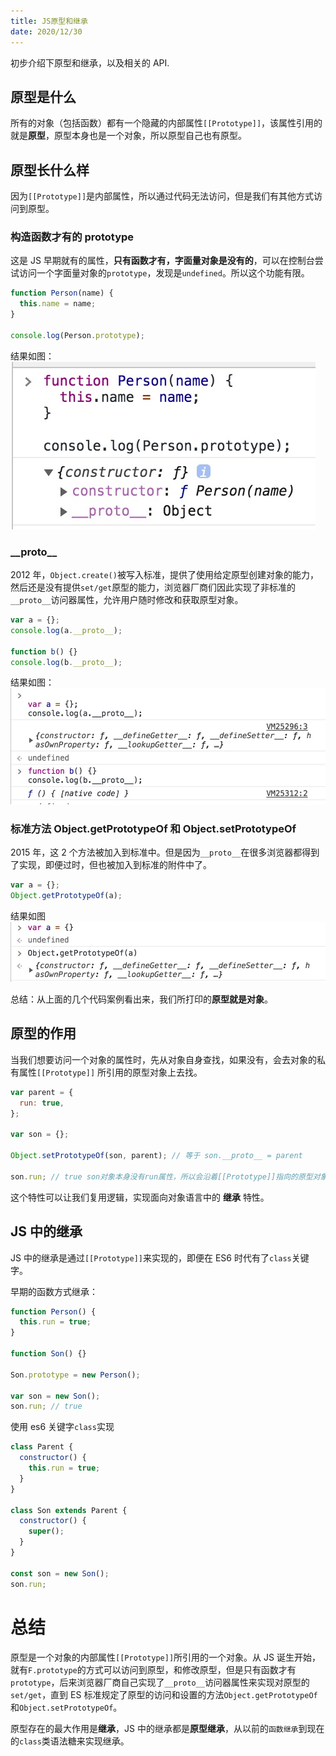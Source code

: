 ```yaml
---
title: JS原型和继承
date: 2020/12/30
---
```


初步介绍下原型和继承，以及相关的 API.

## 原型是什么

所有的对象（包括函数）都有一个隐藏的内部属性`[[Prototype]]`，该属性引用的就是**原型**，原型本身也是一个对象，所以原型自己也有原型。

## 原型长什么样

因为`[[Prototype]]`是内部属性，所以通过代码无法访问，但是我们有其他方式访问到原型。

### 构造函数才有的 prototype

这是 JS 早期就有的属性，**只有函数才有，字面量对象是没有的**，可以在控制台尝试访问一个字面量对象的`prototype`，发现是`undefined`。所以这个功能有限。

```js
function Person(name) {
  this.name = name;
}

console.log(Person.prototype);
```

结果如图：
![prototype](/images/Jietu20200525-160258.jpg)

### \_\_proto\_\_

2012 年，`Object.create()`被写入标准，提供了使用给定原型创建对象的能力，然后还是没有提供`set/get`原型的能力，浏览器厂商们因此实现了非标准的`__proto__`访问器属性，允许用户随时修改和获取原型对象。

```js
var a = {};
console.log(a.__proto__);

function b() {}
console.log(b.__proto__);
```

结果如图：
![prototype](/images/Jietu20200525-170153.jpg)

### 标准方法 Object.getPrototypeOf 和 Object.setPrototypeOf

2015 年，这 2 个方法被加入到标准中。但是因为`__proto__`在很多浏览器都得到了实现，即便过时，但也被加入到标准的附件中了。

```js
var a = {};
Object.getPrototypeOf(a);
```

结果如图
![prototype](/images/Jietu20200525-170710.jpg)

总结：从上面的几个代码案例看出来，我们所打印的**原型就是对象**。

## 原型的作用

当我们想要访问一个对象的属性时，先从对象自身查找，如果没有，会去对象的私有属性`[[Prototype]]` 所引用的原型对象上去找。

```js
var parent = {
  run: true,
};

var son = {};

Object.setPrototypeOf(son, parent); // 等于 son.__proto__ = parent

son.run; // true son对象本身没有run属性，所以会沿着[[Prototype]]指向的原型对象上去找
```

这个特性可以让我们复用逻辑，实现面向对象语言中的 **继承** 特性。

## JS 中的继承

JS 中的继承是通过`[[Prototype]]`来实现的，即便在 ES6 时代有了`class`关键字。

早期的函数方式继承：

```js
function Person() {
  this.run = true;
}

function Son() {}

Son.prototype = new Person();

var son = new Son();
son.run; // true
```

使用 es6 关键字`class`实现

```js
class Parent {
  constructor() {
    this.run = true;
  }
}

class Son extends Parent {
  constructor() {
    super();
  }
}

const son = new Son();
son.run;
```

# 总结

原型是一个对象的内部属性`[[Prototype]]`所引用的一个对象。从 JS 诞生开始，就有`F.prototype`的方式可以访问到原型，和修改原型，但是只有函数才有`prototype`，后来浏览器厂商自己实现了`__proto__`访问器属性来实现对原型的`set/get`，直到 ES 标准规定了原型的访问和设置的方法`Object.getPrototypeOf`和`Object.setPrototypeOf`。

原型存在的最大作用是**继承**，JS 中的继承都是**原型继承**，从以前的`函数继承`到现在的`class`类语法糖来实现继承。
